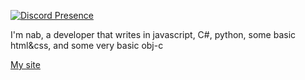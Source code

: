 [![Discord Presence](https://lanyard-profile-readme.vercel.app/api/526776599505403904?borderRadius=20px&bg=000)](https://discord.com/users/526776599505403904)

I'm nab, a developer that writes in javascript, C#, python, some basic html&css, and some very basic obj-c

[My site](https://nabdev.tk)
<!--
**nab138/nab138** is a ✨ _special_ ✨ repository because its `README.md` (this file) appears on your GitHub profile.

Here are some ideas to get you started:

- 🔭 I’m currently working on ...
- 🌱 I’m currently learning ...
- 👯 I’m looking to collaborate on ...
- 🤔 I’m looking for help with ...
- 💬 Ask me about ...
- 📫 How to reach me: ...
- 😄 Pronouns: ...
- ⚡ Fun fact: ...
-->
